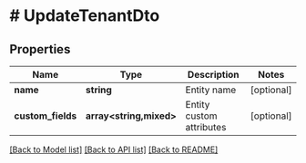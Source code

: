 # # UpdateTenantDto

## Properties

Name | Type | Description | Notes
------------ | ------------- | ------------- | -------------
**name** | **string** | Entity name | [optional]
**custom_fields** | **array<string,mixed>** | Entity custom attributes | [optional]

[[Back to Model list]](../../README.md#models) [[Back to API list]](../../README.md#endpoints) [[Back to README]](../../README.md)
